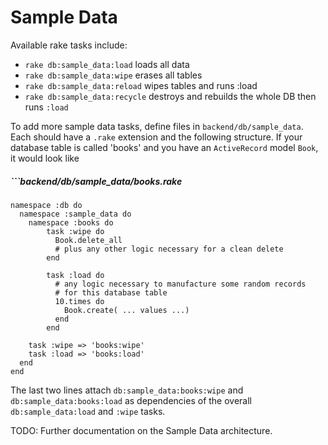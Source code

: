 # Sample Data

Available rake tasks include:

* ```rake db:sample_data:load``` loads all data
* ```rake db:sample_data:wipe``` erases all tables
* ```rake db:sample_data:reload``` wipes tables and runs :load
* ```rake db:sample_data:recycle``` destroys and rebuilds the whole DB then runs ```:load```

To add more sample data tasks, define files in ```backend/db/sample_data```. Each should have a ```.rake``` extension and the following structure. If your database table is called 'books' and you have an ```ActiveRecord``` model ```Book```, it would look like

##### ```backend/db/sample_data/books.rake

    namespace :db do
      namespace :sample_data do
        namespace :books do
            task :wipe do
              Book.delete_all
              # plus any other logic necessary for a clean delete
            end
            
            task :load do
              # any logic necessary to manufacture some random records
              # for this database table
              10.times do 
                Book.create( ... values ...)
              end
            end
        
        task :wipe => 'books:wipe'
        task :load => 'books:load'
      end
    end
  
The last two lines attach ```db:sample_data:books:wipe``` and ```db:sample_data:books:load``` as dependencies of the overall ```db:sample_data:load``` and ```:wipe``` tasks.


TODO: Further documentation on the Sample Data architecture.

